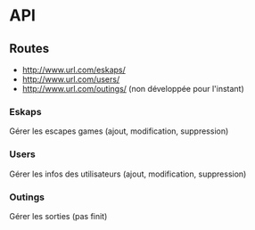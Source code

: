 # API

## Routes

- http://www.url.com/eskaps/
- http://www.url.com/users/
- http://www.url.com/outings/ (non développée pour l'instant)

### Eskaps

Gérer les escapes games (ajout, modification, suppression)

### Users 

Gérer les infos des utilisateurs (ajout, modification, suppression)

### Outings

Gérer les sorties (pas finit)

